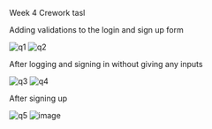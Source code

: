 Week 4 Crework tasl

Adding validations to the login and sign up form


![q1](https://user-images.githubusercontent.com/80317188/184534186-7cac6b07-8875-46d4-bcd4-aee2cfceb2b6.jpg)
![q2](https://user-images.githubusercontent.com/80317188/184534187-85f957fa-2f2c-45ea-adf3-a946ba295a8f.jpg)

After logging and signing in without giving any inputs


![q3](https://user-images.githubusercontent.com/80317188/184534198-9532948c-4d32-465d-8d27-f8423a1998e3.jpg)
![q4](https://user-images.githubusercontent.com/80317188/184534199-63fd60c0-37b8-4605-803c-52fa95fe052a.jpg)

After signing up

![q5](https://user-images.githubusercontent.com/80317188/184534213-56187b24-be87-4f94-b1e1-a745758cf0ac.jpg)
![image](https://user-images.githubusercontent.com/80317188/184534252-bd4b1b08-ed48-45c3-b893-a6a9a7cf34d4.png)
